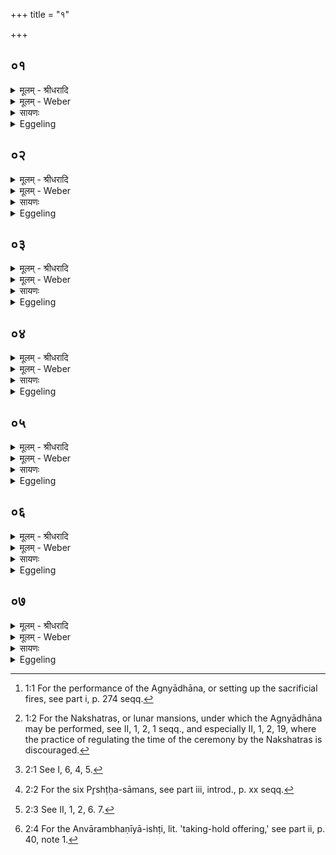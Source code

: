 +++
title = "१"

+++


## ०१
<details><summary>मूलम् - श्रीधरादि</summary>

सम्वत्सरो वै᳘ यज्ञः᳘ प्रजा᳘पतिः॥  
(स्त᳘) त᳘स्यैतद्द्वा᳘रं य᳘दमावा᳘स्या चन्द्र᳘मा ऽएव᳘ द्वारपिधा᳘नः॥
</details>

<details><summary>मूलम् - Weber</summary>

संवत्सरो वै᳘ यज्ञः᳘ प्रजा᳘पतिः॥  
त᳘स्यैतद्द्वा᳘रं य᳘दमावाॗस्या चन्द्र᳘मा एव᳘ द्वारपिधा᳘नः॥
</details>

<details><summary>सायणः</summary>

…
</details>

<details><summary>Eggeling</summary>

1. Verily, Prajāpati, the Sacrifice, is the Year: the night of new moon is its gate, and the moon itself is the bolt of the gate.
</details>

## ०२
<details><summary>मूलम् - श्रीधरादि</summary>

स᳘ यो ऽमावा᳘स्यायामग्नी᳘ ऽआधत्ते[[!!]]॥  
य᳘था व्वि᳘वृतायां द्वारि᳘ द्वारा पु᳘रं प्रप᳘द्येत स त᳘त ऽएव᳘ स्वर्गं᳘ लोक᳘मिया᳘देवं त᳘द्यो ऽमावा᳘स्यायामाधत्ते᳘॥
</details>

<details><summary>मूलम् - Weber</summary>

सॗ योऽमाॗवास्यायामग्नी᳘ आधत्ते᳟॥  
य᳘था वि᳘वृतायां द्वारि᳘ द्वारा पु᳘रम् प्रप᳘द्येत स त᳘त एव᳘ स्वर्गं᳘ लोक᳘मिया᳘देवं तॗद्योऽमावाॗस्यायामाधत्ते᳟॥
</details>

<details><summary>सायणः</summary>

…
</details>

<details><summary>Eggeling</summary>

2. And when one lays down the two fires at new moon [^egg_69],--even as one would enter a stronghold by the gate, when the gate is open, and would thence reach the world of heaven, so it is when one lays down the fires at new moon.

[^egg_69]: 1:1 For the performance of the Agnyādhāna, or setting up the sacrificial fires, see part i, p. 274 seqq.
</details>

## ०३
<details><summary>मूलम् - श्रीधरादि</summary>

(त्ते᳘ ऽथ) अ᳘थ यो न᳘क्षत्र ऽआ᳘धत्ते[[!!]]॥  
यथा᳘ पिहितायां द्वार्य्य᳘द्वारा पु᳘रं प्रपि᳘त्सेत्स᳘ जिह्मः᳘ पुरः स्या᳘देवं तद्यो न᳘क्षत्र ऽआधत्ते त᳘स्मान्न न᳘क्षत्र ऽआ᳘दधीत॥
</details>

<details><summary>मूलम् - Weber</summary>

अ᳘थ यो न᳘क्षत्र आधत्ते᳟॥  
यथा᳘पिहितायां द्वार्य᳘द्वारा पु᳘रम् प्रपि᳘त्सेत्स᳘ जिह्मः᳘ पुरः स्या᳘देवं तद्यो न᳘क्षत्र आधत्ते त᳘स्मान्न न᳘क्षत्र आ᳘दधीत॥
</details>

<details><summary>सायणः</summary>

…
</details>

<details><summary>Eggeling</summary>

2. And if one lays down the fires under a (special) asterism [^egg_70],--just as if one tried to enter a stronghold, when the gate is closed, in some other way than through the gate, and failed to get inside the stronghold, so it is when one lays down the fires under an asterism: let him therefore not lay down the fires under an asterism.

[^egg_70]: 1:2 For the Nakshatras, or lunar mansions, under which the Agnyādhāna may be performed, see II, 1, 2, 1 seqq., and especially II, 1, 2, 19, where the practice of regulating the time of the ceremony by the Nakshatras is discouraged.
</details>

## ०४
<details><summary>मूलम् - श्रीधरादि</summary>

यद᳘हरे᳘वैषः[[!!]]॥  
(पो) न᳘ पुर᳘स्तान्न᳘ पश्चा᳘दृश्ये᳘त तद᳘हरु᳘पवसेत्त᳘र्हि᳘ ह्येष᳘ ऽइमं᳘ लोक᳘माग᳘च्छति त᳘स्मिन्निह व्व᳘सति॥
</details>

<details><summary>मूलम् - Weber</summary>

यद᳘हरेॗवैषः᳟॥  
न᳘ पुर᳘स्तान्न᳘ पश्चा᳘द्दृश्ये᳘त तद᳘हरु᳘पवसेत्त᳘र्हिॗ ह्येष᳘ इमं᳘ लोक᳘माग᳘छति त᳘स्मिन्निह व᳘सति॥
</details>

<details><summary>सायणः</summary>

…
</details>

<details><summary>Eggeling</summary>

4. On the same day on which that one (the moon) should not be seen either in the east or in the west,

let him fast, for it is then that he (the moon) comes to this world [^egg_71], and on that (day) he abides here (on the sacrificial ground).

[^egg_71]: 2:1 See I, 6, 4, 5.
</details>

## ०५
<details><summary>मूलम् - श्रीधरादि</summary>

स᳘र्व्वे देवा᳘ व्वसन्ति॥  
स᳘र्व्वाणि भूता᳘नि स᳘र्व्वा देव᳘ताः स᳘र्व्व ऽऋत᳘वः स᳘र्व्वे स्तो᳘माः स᳘र्व्वाणि पृष्ठा᳘नि स᳘र्व्वाणि च्छं᳘दाᳫँ᳭सि॥
</details>

<details><summary>मूलम् - Weber</summary>

स᳘र्वे देवा᳘ वसन्ति॥  
स᳘र्वाणि भूता᳘नि स᳘र्वा देव᳘ताः स᳘र्व ऋत᳘वः स᳘र्वे स्तो᳘माः स᳘र्वाणि पृष्ठा᳘नि स᳘र्वाणि छ᳘न्दांसि॥
</details>

<details><summary>सायणः</summary>

…
</details>

<details><summary>Eggeling</summary>

5. And all the gods abide (here), all the spirits, all the deities, all the seasons, all the Stomas (hymn-forms), all the Pr̥shṭḥas [^egg_72], and all the metres.

[^egg_72]: 2:2 For the six Pr̥shṭḥa-sāmans, see part iii, introd., p. xx seqq.
</details>

## ०६
<details><summary>मूलम् - श्रीधरादि</summary>

स᳘र्व्वेषु ह वा᳘ ऽअस्य देवे᳘षु॥  
स᳘र्व्वेषु भूते᳘षु स᳘र्व्वासु देव᳘तासु स᳘र्व्वेष्वृतु᳘षु स᳘र्व्वेषु स्तो᳘मेषु स᳘र्वेषु पृष्ठे᳘षु स᳘र्व्वेषु च्छं᳘दःस्वग्नी ऽआ᳘हितौ भवतो᳘ यो ऽमावा᳘स्या यामाधत्ते त᳘स्मादमावा᳘स्यायामे᳘वाग्नी ऽआ᳘दधीत᳘॥
</details>

<details><summary>मूलम् - Weber</summary>

स᳘र्वेषु ह वा᳘ अस्य देवे᳘षु॥  
स᳘र्वेषु भूते᳘षु स᳘र्वासु देव᳘तासु स᳘र्वेष्वृतु᳘षु स᳘र्वेषु स्तो᳘मेषु स᳘र्वेषु पृष्ठे᳘षु स᳘र्वेषु छ᳘न्दःस्वग्नी आ᳘हितौ भवतोॗ योऽमावाॗस्यायामाधत्ते त᳘स्मादमावाॗस्यायामेॗवाग्नी आ᳘दधीत॥
</details>

<details><summary>सायणः</summary>

…
</details>

<details><summary>Eggeling</summary>

6. And, verily, it is for all the gods, for all spirits, for all deities, for all seasons, for all Stomas, for all Pr̥shṭḥas, and for all metres that the fires of him are laid down who lays them down at new moon: he should therefore lay them down at new moon.
</details>

## ०७
<details><summary>मूलम् - श्रीधरादि</summary>

यो ऽसौ᳘ व्वैशाख᳘स्यामावा᳘स्या॥ 
त᳘स्यामा᳘दधीत सा᳘ रोहिण्या सं᳘पद्यत ऽआत्मा वै᳘ प्रजा᳘ पश᳘वो रोहि᳘ण्यात्म᳘न्ये᳘वैत᳘त्प्रजा᳘यां पशु᳘षु प्र᳘तितिष्ठत्यमावा᳘स्या वा᳘ ऽअग्न्याधेयरूपं त᳘स्मादमावा᳘स्यायामे᳘वाग्नी ऽआ᳘दधीत पौर्णमास्या᳘मन्वा᳘रभेतामा᳘वास्यायां[[!!]] दीक्षेत॥
</details>
<details><summary>मूलम् - Weber</summary>

योऽसौ᳘ वैशाख᳘स्यामावाॗस्या त᳘स्यामा᳘दधीत सा᳘ रोहिण्या स᳘म्पद्यत आत्मा वै प्रजा᳘ पश᳘वो रोहिॗण्यात्म᳘न्येॗवैत᳘त्प्रजा᳘याम् पशु᳘षु प्र᳘तितिष्ठत्यमावाॗस्या वा᳘ अग्न्याधेयरूपं त᳘स्मादमावाॗस्यायामेॗवाग्नी आ᳘दधीत पौर्णमास्या᳘मन्वा᳘रभेतामावाॗस्यायां दीक्षेत॥
</details>

<details><summary>सायणः</summary>

…
</details>
<details><summary>Eggeling</summary>

7. He may lay down the fires on the new moon which falls in the (month) Vaiśākha, for that coincides with the Rohiṇī (asterism); for the Rohiṇī means the self, offspring and cattle [^egg_73]: he thus becomes established in a self, in offspring and cattle. But, indeed, the new moon is the form of the Agnyādheya: let him therefore lay down the fires at new moon;--let him perform the preliminary ceremony [^egg_74] at full moon, and the initiation ceremony at new moon.

[^egg_73]: 2:3 See II, 1, 2, 6. 7.

[^egg_74]: 2:4 For the Anvārambhaṇīyā-ishṭi, lit. 'taking-hold offering,' see part ii, p. 40, note 1.
</details>

